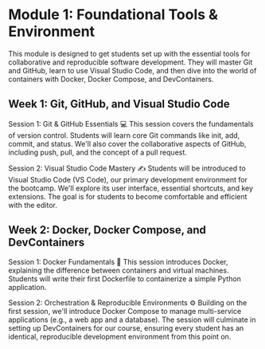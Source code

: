 # Module 1: Foundational Tools & Environment

This module is designed to get students set up with the essential tools for collaborative and reproducible software development. They will master Git and GitHub, learn to use Visual Studio Code, and then dive into the world of containers with Docker, Docker Compose, and DevContainers.

## Week 1: Git, GitHub, and Visual Studio Code

Session 1: Git & GitHub Essentials 💻
This session covers the fundamentals of version control. Students will learn core Git commands like init, add, commit, and status. We'll also cover the collaborative aspects of GitHub, including push, pull, and the concept of a pull request.

Session 2: Visual Studio Code Mastery ✍️
Students will be introduced to Visual Studio Code (VS Code), our primary development environment for the bootcamp. We'll explore its user interface, essential shortcuts, and key extensions. The goal is for students to become comfortable and efficient with the editor.

## Week 2: Docker, Docker Compose, and DevContainers

Session 1: Docker Fundamentals 🐳
This session introduces Docker, explaining the difference between containers and virtual machines. Students will write their first Dockerfile to containerize a simple Python application.

Session 2: Orchestration & Reproducible Environments ⚙️
Building on the first session, we'll introduce Docker Compose to manage multi-service applications (e.g., a web app and a database). The session will culminate in setting up DevContainers for our course, ensuring every student has an identical, reproducible development environment from this point on.
